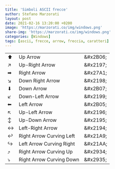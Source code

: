 ```yaml
---
title: 'Simboli ASCII frecce'
author: Stefano Marzorati
layout: post
date: 2021-02-16 13:20:00 +0200
image: 'https://marzorati.co/img/windows.png'
share-img: 'https://marzorati.co/img/windows.png'
categories: [Windows]
tags: [ascii, frecce, arrow, freccia, caratteri]
---
```

<center>
<table>
<tbody>
<tr><td>&#x2B06;</td><td>Up Arrow</td><td>&amp;#x2B06;</td></tr>
<tr><td>&#x2197;</td><td>Up-Right Arrow</td><td>&amp;#x2197;</td></tr>
<tr><td>&#x27A1;</td><td>Right Arrow</td><td>&amp;#x27A1;</td></tr>
<tr><td>&#x2198;</td><td>Down Right Arrow</td><td>&amp;#x2198;</td></tr>
<tr><td>&#x2B07;</td><td>Down Arrow</td><td>&amp;#x2B07;</td></tr>
<tr><td>&#x2199;</td><td>Down-Left Arrow</td><td>&amp;#x2199;</td></tr>
<tr><td>&#x2B05;</td><td>Left Arrow</td><td>&amp;#x2B05;</td></tr>
<tr><td>&#x2196;</td><td>Up-Left Arrow</td><td>&amp;#x2196;</td></tr>
<tr><td>&#x2195;</td><td>Up-Down Arrow</td><td>&amp;#x2195;</td></tr>
<tr><td>&#x2194;</td><td>Left-Right Arrow</td><td>&amp;#x2194;</td></tr>
<tr><td>&#x21A9;</td><td>Right Arrow Curving Left</td><td>&amp;#x21A9;</td></tr>
<tr><td>&#x21AA;</td><td>Left Arrow Curving Right</td><td>&amp;#x21AA;</td></tr>
<tr><td>&#x2934;</td><td>Right Arrow Curving Up</td><td>&amp;#x2934;</td></tr>
<tr><td>&#x2935;</td><td>Right Arrow Curving Down</td><td>&amp;#x2935;</td></tr>
</tbody>
</table>
</center>
   
   
